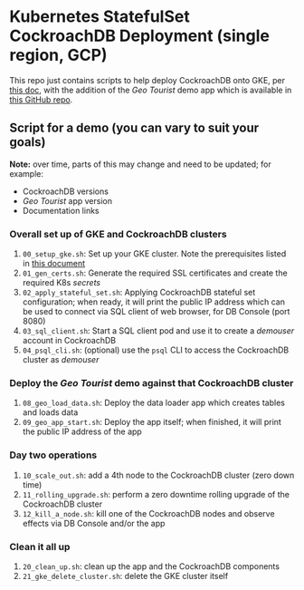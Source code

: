 # Kubernetes StatefulSet CockroachDB Deployment (single region, GCP)

This repo just contains scripts to help deploy CockroachDB onto GKE, per
[this doc](https://www.cockroachlabs.com/docs/stable/deploy-cockroachdb-with-kubernetes?filters=manual),
with the addition of the _Geo Tourist_ demo app which is available
in [this GitHub repo](https://github.com/cockroachlabs-field/crdb-geo-tourist-iam).

## Script for a demo (you can vary to suit your goals)

**Note:** over time, parts of this may change and need to be updated; for example:
* CockroachDB versions
* _Geo Tourist_ app version
* Documentation links

### Overall set up of GKE and CockroachDB clusters
1. `00_setup_gke.sh`: Set up your GKE cluster.  Note the prerequisites listed in
[this document](https://www.cockroachlabs.com/docs/stable/deploy-cockroachdb-with-kubernetes#hosted-gke)
1. `01_gen_certs.sh`: Generate the required SSL certificates and create the required K8s _secrets_
1. `02_apply_stateful_set.sh`: Applying CockroachDB stateful set configuration; when ready, it will print the public IP address which can be used to connect via SQL client of web browser, for DB Console (port 8080)
1. `03_sql_client.sh`: Start a SQL client pod and use it to create a _demouser_ account in CockroachDB
1. `04_psql_cli.sh`: (optional) use the `psql` CLI to access the CockroachDB cluster as _demouser_

### Deploy the _Geo Tourist_ demo against that CockroachDB cluster
1. `08_geo_load_data.sh`: Deploy the data loader app which creates tables and loads data
1. `09_geo_app_start.sh`: Deploy the app itself; when finished, it will print the public IP address of the app

### Day two operations
1. `10_scale_out.sh`: add a 4th node to the CockroachDB cluster (zero down time)
1. `11_rolling_upgrade.sh`: perform a zero downtime rolling upgrade of the CockroachDB cluster
1. `12_kill_a_node.sh`: kill one of the CockroachDB nodes and observe effects via DB Console and/or the app

### Clean it all up
1. `20_clean_up.sh`: clean up the app and the CockroachDB components
1. `21_gke_delete_cluster.sh`: delete the GKE cluster itself

